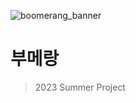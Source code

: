 ![boomerang_banner](https://github.com/2023-Summer-Project/.github/assets/61890844/62cf2447-6d89-4c0b-b09b-b3b3595cc29e)
# 부메랑
> 2023 Summer Project
